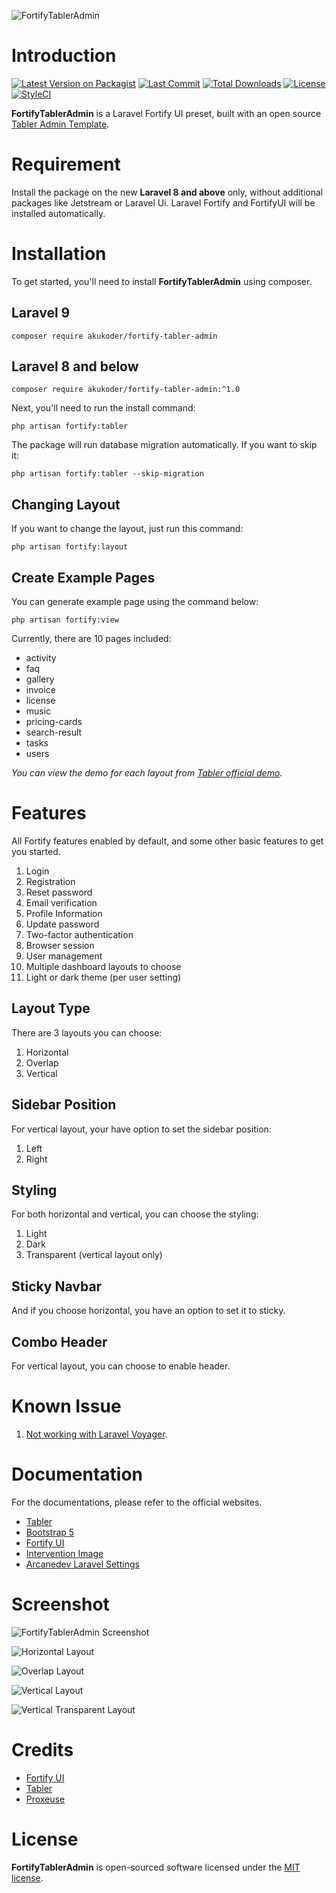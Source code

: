 ![FortifyTablerAdmin](https://bitbucket.org/akukoder/fortify-tabler-admin/raw/43ab4d3cb0ee8849349ae4995fb1b7c253db70c9/fortify-tabler-admin.png)

# Introduction

[![Latest Version on Packagist](https://img.shields.io/packagist/v/akukoder/fortify-tabler-admin.svg?style=flat-square)](https://packagist.org/packages/akukoder/fortify-tabler-admin)
[![Last Commit](https://img.shields.io/github/last-commit/akukoder/fortify-tabler-admin?style=flat-square)](https://packagist.org/packages/akukoder/fortify-tabler-admin)
[![Total Downloads](https://img.shields.io/packagist/dt/akukoder/fortify-tabler-admin.svg?style=flat-square)](https://packagist.org/packages/akukoder/fortify-tabler-admin)
[![License](https://img.shields.io/packagist/l/akukoder/fortify-tabler-admin?style=flat-square)](https://packagist.org/packages/akukoder/fortify-tabler-admin)
[![StyleCI](https://github.styleci.io/repos/479666784/shield?branch=master)](https://github.styleci.io/repos/479666784?branch=master)

**FortifyTablerAdmin** is a Laravel Fortify UI preset, built with an open source [Tabler Admin Template](https://tabler.io).

# Requirement

Install the package on the new **Laravel 8 and above** only, without additional packages like Jetstream or Laravel Ui. Laravel Fortify and FortifyUI will be installed automatically.

# Installation

To get started, you'll need to install **FortifyTablerAdmin** using composer.

## Laravel 9
```shell
composer require akukoder/fortify-tabler-admin
```

## Laravel 8 and below
```shell
composer require akukoder/fortify-tabler-admin:^1.0
```


Next, you'll need to run the install command:

```shell
php artisan fortify:tabler
```

The package will run database migration automatically. If you want to skip it:

```shell
php artisan fortify:tabler --skip-migration
```

## Changing Layout

If you want to change the layout, just run this command:

```shell
php artisan fortify:layout
```

## Create Example Pages

You can generate example page using the command below:

```shell
php artisan fortify:view
```

Currently, there are 10 pages included:

- activity
- faq
- gallery
- invoice
- license
- music
- pricing-cards
- search-result
- tasks
- users


*You can view the demo for each layout from [Tabler official demo](https://preview.tabler.io/).*


# Features

All Fortify features enabled by default, and some other basic features to get you started.

1. Login
2. Registration
3. Reset password
4. Email verification
5. Profile Information
6. Update password
7. Two-factor authentication
8. Browser session
9. User management
10. Multiple dashboard layouts to choose
11. Light or dark theme (per user setting)

## Layout Type

There are 3 layouts you can choose:

1. Horizontal
2. Overlap
3. Vertical

## Sidebar Position

For vertical layout, your have option to set the sidebar position:

1. Left
2. Right

## Styling

For both horizontal and vertical, you can choose the styling:

1. Light
2. Dark
3. Transparent (vertical layout only)

## Sticky Navbar

And if you choose horizontal, you have an option to set it to sticky.

## Combo Header

For vertical layout, you can choose to enable header.

# Known Issue

1. [Not working with Laravel Voyager](https://github.com/akukoder/fortify-tabler-admin/issues/3#issuecomment-1099368495).

# Documentation

For the documentations, please refer to the official websites.

- [Tabler](https://tabler.io)
- [Bootstrap 5](https://getbootstrap.com/)
- [Fortify UI](https://github.com/zacksmash/fortify-ui)
- [Intervention Image](https://github.com/intervention/image)
- [Arcanedev Laravel Settings](https://github.com/ARCANEDEV/LaravelSettings/)

# Screenshot

![FortifyTablerAdmin Screenshot](https://bitbucket.org/akukoder/fortify-tabler-admin/raw/8d605c5f8b26ca4b4690fd6e60434390a0f2a9f0/screenshot.png)

![Horizontal Layout](https://bitbucket.org/akukoder/fortify-tabler-admin/raw/8d605c5f8b26ca4b4690fd6e60434390a0f2a9f0/screenshot-horizontal.png)

![Overlap Layout](https://bitbucket.org/akukoder/fortify-tabler-admin/raw/8d605c5f8b26ca4b4690fd6e60434390a0f2a9f0/screenshot-overlap.png)

![Vertical Layout](https://bitbucket.org/akukoder/fortify-tabler-admin/raw/8d605c5f8b26ca4b4690fd6e60434390a0f2a9f0/screenshot-vertical.png)

![Vertical Transparent Layout](https://bitbucket.org/akukoder/fortify-tabler-admin/raw/8d605c5f8b26ca4b4690fd6e60434390a0f2a9f0/screenshot-vertical-transparent.png)

# Credits
- [Fortify UI](https://github.com/zacksmash/fortify-ui)
- [Tabler](https://tabler.io)
- [Proxeuse](https://github.com/Proxeuse/fortify-tabler)

# License

**FortifyTablerAdmin** is open-sourced software licensed under the [MIT license](LICENSE.md).
